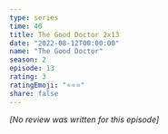 ```yaml
---
type: series
time: 40
title: The Good Doctor 2x13
date: "2022-08-12T00:00:00"
name: "The Good Doctor"
season: 2
episode: 13
rating: 3
ratingEmoji: "⭐️⭐️⭐️"
share: false
---
```


*[No review was written for this episode]*